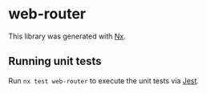 # web-router

This library was generated with [Nx](https://nx.dev).

## Running unit tests

Run `nx test web-router` to execute the unit tests via [Jest](https://jestjs.io).

